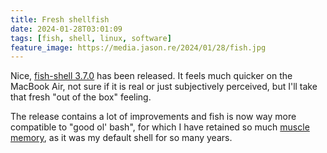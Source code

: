 ```yaml
---
title: Fresh shellfish
date: 2024-01-28T03:01:09
tags: [fish, shell, linux, software]
feature_image: https://media.jason.re/2024/01/28/fish.jpg
---
```


Nice, [fish-shell 3.7.0](https://fishshell.com/docs/current/relnotes.html#fish-3-7-0-released-january-1-2024) has been released. It feels much quicker on the MacBook Air, not sure if it is real or just subjectively perceived, but I'll take that fresh "out of the box" feeling.

The release contains a lot of improvements and fish is now way more compatible to "good ol' bash", for which I have retained so much [muscle memory](https://en.wikipedia.org/wiki/Muscle_memory), as it was my default shell for so many years.
